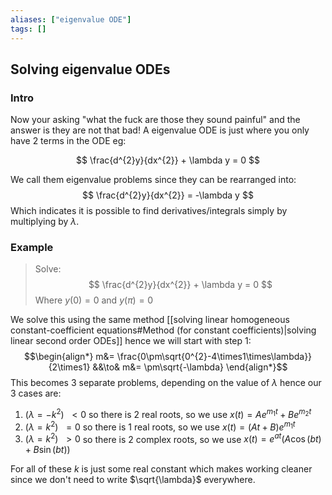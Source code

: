 ```yaml
---
aliases: ["eigenvalue ODE"]
tags: []
---
```


## Solving eigenvalue ODEs

### Intro

Now your asking "what the fuck are those they sound painful" and the answer is they are not that bad! A eigenvalue ODE is just where you only have 2 terms in the ODE eg:

$$ \frac{d^{2}y}{dx^{2}} + \lambda y = 0 $$

We call them eigenvalue problems since they can be rearranged into:
$$ \frac{d^{2}y}{dx^{2}}  = -\lambda y $$
Which indicates it is possible to find derivatives/integrals simply by multiplying by $\lambda$.

### Example
> Solve:
> $$ \frac{d^{2}y}{dx^{2}} + \lambda y = 0 $$
> Where $y(0)=0$ and $y(\pi)=0$

We solve this using the same method [[solving linear homogeneous constant-coefficient equations#Method (for constant coefficients)|solving linear second order ODEs]] hence we will start with step 1:
$$\begin{align*}
m&=  \frac{0\pm\sqrt{0^{2}-4\times1\times\lambda}}{2\times1} &&\to& m&= \pm\sqrt{-\lambda}
\end{align*}$$
This becomes 3 separate problems, depending on the value of $\lambda$ hence our 3 cases are:
1) $(\lambda=-k^{2})\:\:<0$ so there is 2 real roots, so we use $x(t) = Ae^{m_1 t} + Be^{m_2 t}$
2) $(\lambda=k^{2})\:\:=0$ so there is 1 real roots, so we use $x(t) = (At+B)e^{m_1 t}$
3) $(\lambda=k^{2})\:\:>0$ so there is 2 complex roots, so we use $x(t) = e^{at} ( A\cos(bt) + B\sin(bt) )$

For all of these $k$ is just some real constant which makes working cleaner since we don't need to write $\sqrt{\lambda}$ everywhere.

